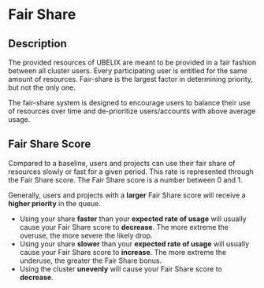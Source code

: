 # Fair Share

## Description

The provided resources of UBELIX are meant to be provided in a fair fashion between all cluster users. Every participating user is entitled for the same amount of resources. Fair-share is the largest factor in determining priority, but not the only one.

The fair-share system is designed to encourage users to balance their use of resources over time and de-prioritize users/accounts with above average usage.

## Fair Share Score
Compared to a baseline, users and projects can use their fair share of resources slowly or fast for a given period. This rate is represented through the Fair Share score. The Fair Share score is a number between 0 and 1.

Generally, users and projects with a **larger** Fair Share score will receive a **higher priority** in the queue.

- Using your share **faster** than your **expected rate of usage** will usually cause your Fair Share score to **decrease**. The more extreme the overuse, the more severe the likely drop.
- Using your share **slower** than your **expected rate of usage** will usually cause your Fair Share score to **increase**. The more extreme the underuse, the greater the Fair Share bonus.
- Using the cluster **unevenly** will cause your Fair Share score to **decrease**.
